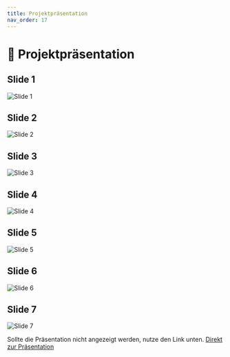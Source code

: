 ```yaml
---
title: Projektpräsentation
nav_order: 17
---
```


# 📄 Projektpräsentation

## Slide 1
![Slide 1](../00_assets/presentation_web_slide_1.jpg)

## Slide 2
![Slide 2](../00_assets/presentation_web_slide_2.jpg)

## Slide 3
![Slide 3](../00_assets/presentation_web_slide_3.jpg)

## Slide 4
![Slide 4](../00_assets/presentation_web_slide_4.jpg)

## Slide 5
![Slide 5](../00_assets/presentation_web_slide_5.jpg)

## Slide 6
![Slide 6](../00_assets/presentation_web_slide_6.jpg)

## Slide 7
![Slide 7](../00_assets/presentation_web_slide_7.jpg)

  Sollte die Präsentation nicht angezeigt werden, nutze den Link unten. 
  <a href="https://github.com/SCREWYT/vocapp/blob/main/docs/00_assets/presentation_web.pdf" width="100%" height="800px">
    Direkt zur Präsentation
  </a>


